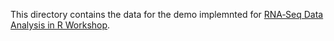 This directory contains the data for the demo implemnted for [RNA‐Seq Data Analysis in R Workshop](https://github.com/merlinis12/RNA-Seq-Data-Analysis-in-R/wiki).

